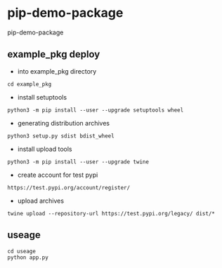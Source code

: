 # pip-demo-package

pip-demo-package

## example_pkg deploy

* into example_pkg directory

```code
cd example_pkg
```

* install setuptools

```code
python3 -m pip install --user --upgrade setuptools wheel

```

* generating distribution archives

```code
python3 setup.py sdist bdist_wheel
```

* install upload tools

```code
python3 -m pip install --user --upgrade twine
```

* create account  for test pypi

```code
https://test.pypi.org/account/register/
```

* upload archives

```code
twine upload --repository-url https://test.pypi.org/legacy/ dist/*
```

## useage

```code
cd useage
python app.py
```